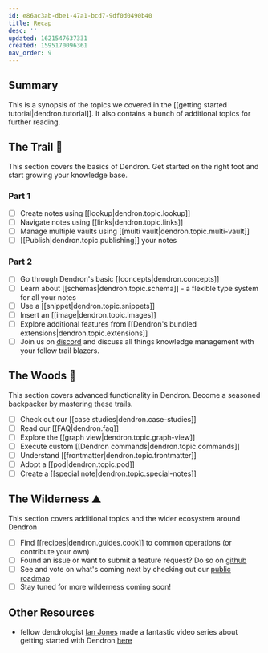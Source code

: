 ```yaml
---
id: e86ac3ab-dbe1-47a1-bcd7-9df0d0490b40
title: Recap
desc: ''
updated: 1621547637331
created: 1595170096361
nav_order: 9
---
```


## Summary

This is a synopsis of the topics we covered in the [[getting started tutorial|dendron.tutorial]]. It also contains a bunch of additional topics for further reading.

## The Trail 🥾

This section covers the basics of Dendron. Get started on the right foot and start growing your knowledge base. 

### Part 1
- [ ] Create notes using [[lookup|dendron.topic.lookup]] 
- [ ] Navigate notes using [[links|dendron.topic.links]]
- [ ] Manage multiple vaults using [[multi vault|dendron.topic.multi-vault]]
- [ ] [[Publish|dendron.topic.publishing]] your notes

### Part 2
- [ ] Go through Dendron's basic [[concepts|dendron.concepts]]
- [ ] Learn about [[schemas|dendron.topic.schema]] - a flexible type system for all your notes
- [ ] Use a [[snippet|dendron.topic.snippets]]
- [ ] Insert an [[image|dendron.topic.images]]
- [ ] Explore additional features from [[Dendron's bundled extensions|dendron.topic.extensions]]
- [ ] Join us on [discord](https://discord.com/invite/6j85zNX) and discuss all things knowledge management with your fellow trail blazers.

## The Woods 🌲

This section covers advanced functionality in Dendron. Become a seasoned backpacker by mastering these trails.

- [ ] Check out our [[case studies|dendron.case-studies]]
- [ ] Read our [[FAQ|dendron.faq]]
- [ ] Explore the [[graph view|dendron.topic.graph-view]]
- [ ] Execute custom [[Dendron commands|dendron.topic.commands]]
- [ ] Understand [[frontmatter|dendron.topic.frontmatter]]
- [ ] Adopt a [[pod|dendron.topic.pod]]
- [ ] Create a [[special note|dendron.topic.special-notes]]

## The Wilderness ⛰️

This section covers additional topics and the wider ecosystem around Dendron

- [ ] Find [[recipes|dendron.guides.cook]] to common operations (or contribute your own)
- [ ] Found an issue or want to submit a feature request? Do so on [github](https://github.com/dendronhq/dendron/issues)
- [ ] See and vote on what's coming next by checking out our [public roadmap](https://github.com/orgs/dendronhq/projects/1)
- [ ] Stay tuned for more wilderness coming soon!

## Other Resources
- fellow dendrologist [Ian Jones](https://github.com/theianjones) made a fantastic video series about getting started with Dendron [here](https://egghead.io/courses/build-a-personal-knowledge-management-system-with-dendron-b24b)
